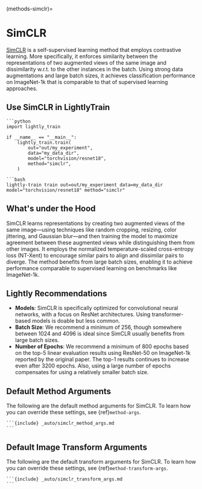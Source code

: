 (methods-simclr)=

# SimCLR

[SimCLR](https://arxiv.org/abs/2002.05709) is a self-supervised learning method that employs contrastive learning. More specifically, it enforces similarity between the representations of two augmented views of the same image and dissimilarity w.r.t. to the other instances in the batch. Using strong data augmentations and large batch sizes, it achieves classification performance on ImageNet-1k that is comparable to that of supervised learning approaches.

## Use SimCLR in LightlyTrain

````{tab} Python
```python
import lightly_train

if __name__ == "__main__":
    lightly_train.train(
        out="out/my_experiment", 
        data="my_data_dir",
        model="torchvision/resnet18",
        method="simclr",
    )
````

````{tab} Command Line
```bash
lightly-train train out=out/my_experiment data=my_data_dir model="torchvision/resnet18" method="simclr"
````

## What's under the Hood

SimCLR learns representations by creating two augmented views of the same image—using techniques like random cropping, resizing, color jittering, and Gaussian blur—and then training the model to maximize agreement between these augmented views while distinguishing them from other images. It employs the normalized temperature-scaled cross-entropy loss (NT-Xent) to encourage similar pairs to align and dissimilar pairs to diverge. The method benefits from large batch sizes, enabling it to achieve performance comparable to supervised learning on benchmarks like ImageNet-1k.

## Lightly Recommendations

- **Models**: SimCLR is specifically optimized for convolutional neural networks, with a focus on ResNet architectures. Using transformer-based models is doable but less common.
- **Batch Size**: We recommend a minimum of 256, though somewhere between 1024 and 4096 is ideal since SimCLR usually benefits from large batch sizes.
- **Number of Epochs**: We recommend a minimum of 800 epochs based on the top-5 linear evaluation results using ResNet-50 on ImageNet-1k reported by the original paper. The top-1 results continues to increase even after 3200 epochs. Also, using a large number of epochs compensates for using a relatively smaller batch size.

## Default Method Arguments

The following are the default method arguments for SimCLR. To learn how you can
override these settings, see {ref}`method-args`.

````{dropdown} Default Method Arguments
```{include} _auto/simclr_method_args.md
```
````

## Default Image Transform Arguments

The following are the default transform arguments for SimCLR. To learn how you can override these settings, see {ref}`method-transform-args`.

````{dropdown} Default Image Transforms
```{include} _auto/simclr_transform_args.md
```
````
